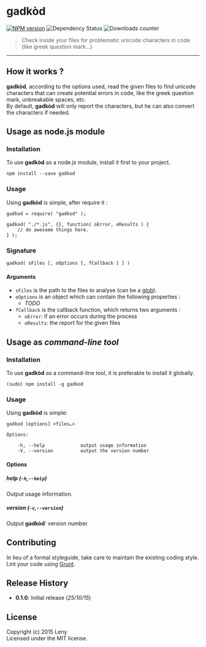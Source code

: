 # gadkòd

[![NPM version](http://img.shields.io/npm/v/gadkod.svg)](https://www.npmjs.org/package/gadkod) ![Dependency Status](https://david-dm.org/leny/gadkod.svg) ![Downloads counter](http://img.shields.io/npm/dm/gadkod.svg)

> Check inside your files for problematic unicode characters in code (like greek question mark…)

* * *

## How it works ?

**gadkòd**, according to the options used, read the given files to find unicode characters that can create potential errors in code, like the greek question mark, unbreakable spaces, etc.  
By default, **gadkòd** will only report the characters, but he can also convert the characters if needed.

## Usage as node.js module

### Installation

To use **gadkòd** as a node.js module, install it first to your project.

    npm install --save gadkod

### Usage

Using **gadkòd** is simple, after require it :

    gadkod = require( "gadkod" );

    gadkod( "./*.js", {}, function( oError, oResults ) {
        // do awesome things here.
    } );

### Signature

    gadkod( sFiles [, oOptions [, fCallback ] ] )

#### Arguments

- `sFiles` is the path to the files to analyse (can be a [glob](https://www.npmjs.com/package/glob)).
- `oOptions` is an object which can contain the following properties :
    - _TODO_
- `fCallback` is the callback function, which returns two arguments :
    - `oError`: if an error occurs during the process
    - `oResults`: the report for the given files

## Usage as *command-line tool*

### Installation

To use **gadkòd** as a command-line tool, it is preferable to install it globally.

    (sudo) npm install -g gadkod

### Usage

Using **gadkòd** is simple:

    gadkod [options] <files…>

    Options:

        -h, --help             output usage information
        -V, --version          output the version number

#### Options

##### help (`-h`,`--help`)

Output usage information.

##### version (`-v`,`--version`)

Output **gadkòd**' version number.

## Contributing

In lieu of a formal styleguide, take care to maintain the existing coding style. Lint your code using [Grunt](http://gruntjs.com/).

## Release History

* **0.1.0**: Initial release (*25/10/15*)

## License
Copyright (c) 2015 Leny  
Licensed under the MIT license.
